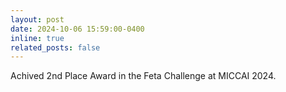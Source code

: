```yaml
---
layout: post
date: 2024-10-06 15:59:00-0400
inline: true
related_posts: false
---
```


Achived 2nd Place Award in the Feta Challenge at MICCAI 2024.

